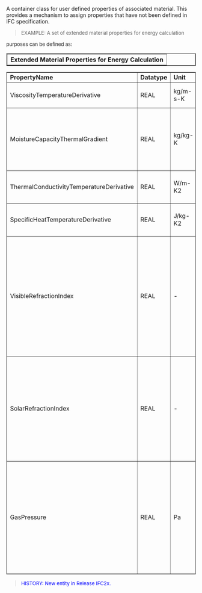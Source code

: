 A container class for user defined properties of associated material. This provides a mechanism to assign properties that have not been defined in IFC specification.

> <font size="-1"><p> EXAMPLE: A set of extended material properties for energy calculation 

purposes can be defined as:</p>

<table align="Center" border="2" cellspacing="0" cellpadding="0" width="100%">
<th>Extended Material Properties for Energy Calculation</th>
</table><table border="1" width="100%">
  <tr>
    <td>
    <b>PropertyName</b>
    </td>
    <td>
    <b>Datatype</b>
    </td>
    <td>
    <b>Unit</b>
    </td>
    <td>
    <b>Description</b>
    </td>
  </tr>
  <tr>
    <td>
    ViscosityTemperatureDerivative
    </td>
    <td>
    REAL
    </td>
    <td>
    kg/m-s-K
    </td>
    <td>
    Viscosity temperature derivative.
    </td>
  </tr>
  <tr>
    <td>
    MoistureCapacityThermalGradient
    </td>
    <td>
    REAL
    </td>
    <td>
    kg/kg-K
    </td>
    <td>
    Thermal gradient coefficient for moisture capacity. Based on water vapor density.
    </td>
  </tr>
  <tr>
    <td>
    ThermalConductivityTemperatureDerivative
    </td>
    <td>
    REAL
    </td>
    <td>
    W/m-K2
    </td>
    <td>
    Thermal conductivity temperature derivative.
    </td>
  </tr>
  <tr>
    <td>
    SpecificHeatTemperatureDerivative
    </td>
    <td>
    REAL
    </td>
    <td>
    J/kg-K2
    </td>
    <td>
    Specific heat temperature derivative.
    </td>
  </tr>
  <tr>
    <td>
    VisibleRefractionIndex
    </td>
    <td>
    REAL
    </td>
    <td>
    -
    </td>
    <td>
    Index of refraction (visible) defines the "bending" of the solar ray in the visible spectrum when it 

passes from one medium into another.
    </td>
  </tr>
  <tr>
    <td>
    SolarRefractionIndex
    </td>
    <td>
    REAL
    </td>
    <td>
    -
    </td>
    <td>
    Index of refraction (solar) defines the "bending" of the solar ray when it passes from one medium 

into another.
    </td>
  </tr>
  <tr>
    <td>
    GasPressure
    </td>
    <td>
    REAL
    </td>
    <td>
    Pa
    </td>
    <td>
    Fill pressure (e.g. for between-pane gas fills): the pressure exerted by a mass of gas confined in a 

constant volume.
    </td>
  </tr>

</table>

</font>

> <font color="#0000FF" size="-1">HISTORY: New entity in Release IFC2x.</font>